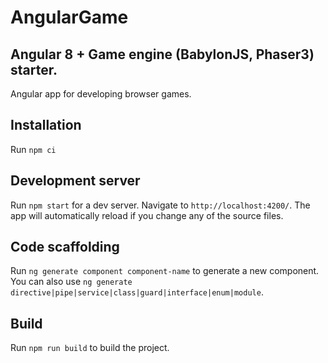 # AngularGame

## Angular 8 + Game engine (BabylonJS, Phaser3) starter.
Angular app for developing browser games.


## Installation

Run `npm ci`

## Development server

Run `npm start` for a dev server. Navigate to `http://localhost:4200/`. The app will automatically reload if you change any of the source files.

## Code scaffolding

Run `ng generate component component-name` to generate a new component. You can also use `ng generate directive|pipe|service|class|guard|interface|enum|module`.

## Build

Run `npm run build` to build the project.

